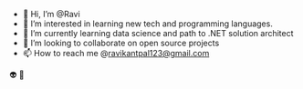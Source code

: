 - 👋 Hi, I’m @Ravi
- 👀 I’m interested in learning new tech and programming languages.
- 🌱 I’m currently learning data science and path to .NET solution architect
- 💞️ I’m looking to collaborate on open source projects 
- 📫 How to reach me @ravikantpal123@gmail.com

👽 👻 
